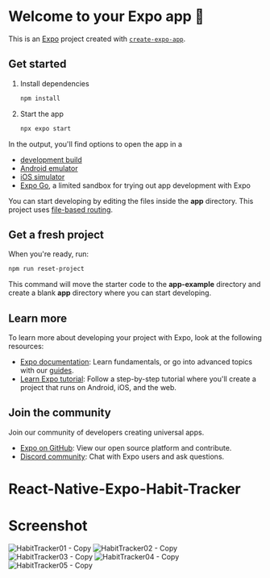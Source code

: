 # Welcome to your Expo app 👋

This is an [Expo](https://expo.dev) project created with [`create-expo-app`](https://www.npmjs.com/package/create-expo-app).

## Get started

1. Install dependencies

   ```bash
   npm install
   ```

2. Start the app

   ```bash
   npx expo start
   ```

In the output, you'll find options to open the app in a

- [development build](https://docs.expo.dev/develop/development-builds/introduction/)
- [Android emulator](https://docs.expo.dev/workflow/android-studio-emulator/)
- [iOS simulator](https://docs.expo.dev/workflow/ios-simulator/)
- [Expo Go](https://expo.dev/go), a limited sandbox for trying out app development with Expo

You can start developing by editing the files inside the **app** directory. This project uses [file-based routing](https://docs.expo.dev/router/introduction).

## Get a fresh project

When you're ready, run:

```bash
npm run reset-project
```

This command will move the starter code to the **app-example** directory and create a blank **app** directory where you can start developing.

## Learn more

To learn more about developing your project with Expo, look at the following resources:

- [Expo documentation](https://docs.expo.dev/): Learn fundamentals, or go into advanced topics with our [guides](https://docs.expo.dev/guides).
- [Learn Expo tutorial](https://docs.expo.dev/tutorial/introduction/): Follow a step-by-step tutorial where you'll create a project that runs on Android, iOS, and the web.

## Join the community

Join our community of developers creating universal apps.

- [Expo on GitHub](https://github.com/expo/expo): View our open source platform and contribute.
- [Discord community](https://chat.expo.dev): Chat with Expo users and ask questions.
# React-Native-Expo-Habit-Tracker

# Screenshot
![HabitTracker01 - Copy](https://github.com/user-attachments/assets/9b164f83-2d2a-484b-b40d-01bde463118d)
![HabitTracker02 - Copy](https://github.com/user-attachments/assets/d9c3e742-2694-4189-8e51-8e27ccf9dfd7)
![HabitTracker03 - Copy](https://github.com/user-attachments/assets/89cc1121-b024-44c7-bea2-6450e7a66f7c)
![HabitTracker04 - Copy](https://github.com/user-attachments/assets/6d8cee96-98e0-4d3f-9c6e-887bc97e501f)
![HabitTracker05 - Copy](https://github.com/user-attachments/assets/8d8a9de3-aaac-4ab0-86e2-c9fbf41e1072)
